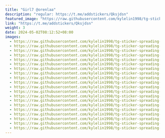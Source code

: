 ```yaml
---
title: "Girl7 @orenlaa"
description: "regular: https://t.me/addstickers/Qksjdsn"
featured_image: "https://raw.githubusercontent.com/kylelin1998/tg-sticker-spreading-worldwide-images/main/img/d8398ed8-9580-49ad-b917-f5129c283f35.jpg"
link: "https://t.me/addstickers/Qksjdsn"
weight: 3
date: 2024-05-02T08:12:52+08:00
images:
  - https://raw.githubusercontent.com/kylelin1998/tg-sticker-spreading-worldwide-images/main/img/d8398ed8-9580-49ad-b917-f5129c283f35.jpg
  - https://raw.githubusercontent.com/kylelin1998/tg-sticker-spreading-worldwide-images/main/img/c32c7905-44ef-44d7-a471-41493f369bf1.jpg
  - https://raw.githubusercontent.com/kylelin1998/tg-sticker-spreading-worldwide-images/main/img/ce9e5577-4005-4092-a48c-5766dd0ca3b8.jpg
  - https://raw.githubusercontent.com/kylelin1998/tg-sticker-spreading-worldwide-images/main/img/dc0be93a-e07f-4714-bd80-4fef94735343.jpg
  - https://raw.githubusercontent.com/kylelin1998/tg-sticker-spreading-worldwide-images/main/img/449f6a8d-4d2d-41d8-a27f-db8f2155e98c.jpg
  - https://raw.githubusercontent.com/kylelin1998/tg-sticker-spreading-worldwide-images/main/img/b99a497c-285f-4bd6-bf2a-693b238897b8.jpg
  - https://raw.githubusercontent.com/kylelin1998/tg-sticker-spreading-worldwide-images/main/img/6a3a5b6c-7b83-46e0-9ab2-369d1feb7fa1.jpg
  - https://raw.githubusercontent.com/kylelin1998/tg-sticker-spreading-worldwide-images/main/img/3d066e74-5997-4a30-8488-49841b430134.jpg
  - https://raw.githubusercontent.com/kylelin1998/tg-sticker-spreading-worldwide-images/main/img/9fd92fd2-369c-4e08-b4b6-bcf5f61a0028.jpg
  - https://raw.githubusercontent.com/kylelin1998/tg-sticker-spreading-worldwide-images/main/img/32db0952-d44b-4661-bf07-43cd572bbbde.jpg
  - https://raw.githubusercontent.com/kylelin1998/tg-sticker-spreading-worldwide-images/main/img/0fce0d69-d7fa-4300-8158-797689671f8a.jpg
  - https://raw.githubusercontent.com/kylelin1998/tg-sticker-spreading-worldwide-images/main/img/37f9f11d-9dd7-4705-9e6b-816b996e93c0.jpg
  - https://raw.githubusercontent.com/kylelin1998/tg-sticker-spreading-worldwide-images/main/img/3e47d08b-7859-4431-907a-67363bb6ea91.jpg
  - https://raw.githubusercontent.com/kylelin1998/tg-sticker-spreading-worldwide-images/main/img/dabae851-369a-42f7-980b-87f6e1449827.jpg
  - https://raw.githubusercontent.com/kylelin1998/tg-sticker-spreading-worldwide-images/main/img/08d3b75d-09e0-431f-bce2-0fcf3c4b005b.jpg
  - https://raw.githubusercontent.com/kylelin1998/tg-sticker-spreading-worldwide-images/main/img/768cbb1e-5551-49d2-9ca6-85569da4df36.jpg
  - https://raw.githubusercontent.com/kylelin1998/tg-sticker-spreading-worldwide-images/main/img/b4c630f8-dab5-44f7-99b6-840283150618.jpg
  - https://raw.githubusercontent.com/kylelin1998/tg-sticker-spreading-worldwide-images/main/img/a8a8856e-bf80-41d7-a96c-c43e44a88944.jpg
  - https://raw.githubusercontent.com/kylelin1998/tg-sticker-spreading-worldwide-images/main/img/55f50864-4943-48b8-bd15-10c1483a2b44.jpg
  - https://raw.githubusercontent.com/kylelin1998/tg-sticker-spreading-worldwide-images/main/img/2cadcb4c-e878-4c59-bb2b-1692b3e2d0be.jpg
---
```

